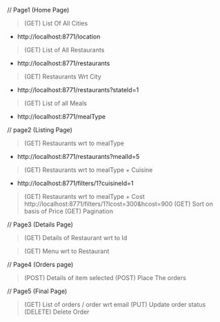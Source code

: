// Page1 (Home Page)
> (GET) List Of All Cities 
* http://localhost:8771/location

> (GET) List of All Restaurants
* http://localhost:8771/restaurants

> (GET) Restaurants Wrt City
* http://localhost:8771/restaurants?stateId=1

> (GET) List of all Meals
* http://localhost:8771/mealType

// page2 (Listing Page)
> (GET) Restaurants wrt to mealType
* http://localhost:8771/restaurants?mealId=5

> (GET) Restaurants wrt to mealType + Cuisine
* http://localhost:8771/filters/1?cuisineId=1

> (GET) Restaurants wrt to mealType + Cost
http://localhost:8771/filters/1?lcost=300&hcost=900
> (GET) Sort on basis of Price
> (GET) Pagination

// Page3 (Details Page)
> (GET) Details of Restaurant wrt to Id

> (GET) Menu wrt to Restaurant

// Page4 (Orders page)
> (POST) Details of item selected
> (POST) Place The orders

// Page5 (Final Page)
> (GET) List of orders / order wrt email
> (PUT) Update order status
> (DELETE) Delete Order